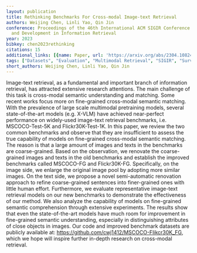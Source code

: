 ```yaml
---
layout: publication
title: Rethinking Benchmarks For Cross-modal Image-text Retrieval
authors: Weijing Chen, Linli Yao, Qin Jin
conference: Proceedings of the 46th International ACM SIGIR Conference on Research
  and Development in Information Retrieval
year: 2023
bibkey: chen2023rethinking
citations: 15
additional_links: [{name: Paper, url: 'https://arxiv.org/abs/2304.10824'}]
tags: ["Datasets", "Evaluation", "Multimodal Retrieval", "SIGIR", "Survey Paper", "Text Retrieval"]
short_authors: Weijing Chen, Linli Yao, Qin Jin
---
```

Image-text retrieval, as a fundamental and important branch of information
retrieval, has attracted extensive research attentions. The main challenge of
this task is cross-modal semantic understanding and matching. Some recent works
focus more on fine-grained cross-modal semantic matching. With the prevalence
of large scale multimodal pretraining models, several state-of-the-art models
(e.g. X-VLM) have achieved near-perfect performance on widely-used image-text
retrieval benchmarks, i.e. MSCOCO-Test-5K and Flickr30K-Test-1K. In this paper,
we review the two common benchmarks and observe that they are insufficient to
assess the true capability of models on fine-grained cross-modal semantic
matching. The reason is that a large amount of images and texts in the
benchmarks are coarse-grained. Based on the observation, we renovate the
coarse-grained images and texts in the old benchmarks and establish the
improved benchmarks called MSCOCO-FG and Flickr30K-FG. Specifically, on the
image side, we enlarge the original image pool by adopting more similar images.
On the text side, we propose a novel semi-automatic renovation approach to
refine coarse-grained sentences into finer-grained ones with little human
effort. Furthermore, we evaluate representative image-text retrieval models on
our new benchmarks to demonstrate the effectiveness of our method. We also
analyze the capability of models on fine-grained semantic comprehension through
extensive experiments. The results show that even the state-of-the-art models
have much room for improvement in fine-grained semantic understanding,
especially in distinguishing attributes of close objects in images. Our code
and improved benchmark datasets are publicly available at:
https://github.com/cwj1412/MSCOCO-Flikcr30K_FG, which we hope will inspire
further in-depth research on cross-modal retrieval.